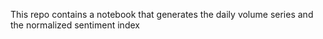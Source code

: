 This repo contains a notebook that generates the daily volume series and the normalized sentiment index

